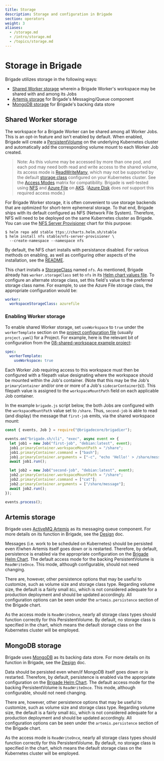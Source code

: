 ```yaml
---
title: Storage
description: Storage and configuration in Brigade
section: operators
weight: 3
aliases:
  - /storage.md
  - /intro/storage.md
  - /topics/storage.md
---
```


# Storage in Brigade

Brigade utilizes storage in the following ways:

  * [Shared Worker storage](#shared-worker-storage) wherein a Brigade Worker's
    workspace may be shared with and among its Jobs
  * [Artemis storage](#artemis-storage) for Brigade's Messaging/Queue component
  * [MongoDB storage](#mongodb-storage) for Brigade's backing data store

## Shared Worker storage

The workspace for a Brigade Worker can be shared among all Worker Jobs. This is
an opt-in feature and isn't enabled by default. When enabled, Brigade will
create a [PersistentVolume] on the underlying Kubernetes cluster and
automatically add the corresponding volume mount to each Worker Job created.

> Note: As this volume may be accessed by more than one pod, and each pod may
need both read and write access to the shared volume, its access mode is
[ReadWriteMany][Access Modes], which may not be supported by the default
[storage class] configured on your Kubernetes cluster. See the [Access Modes]
matrix for compatibility. Brigade is well-tested using [NFS] and [Azure File]
on [AKS]. ([Azure Disk] does *not* support this required access mode.)

For Brigade Worker storage, it is often convenient to use storage backends that
are optimized for short-term ephemeral storage. To that end, Brigade ships with
its default configured as NFS (Network File System). Therefore, NFS will need
to be deployed on the same Kubernetes cluster as Brigade. You can use the
[NFS Server Provisioner][NFS] chart for this purpose:

```console
$ helm repo add stable ttps://charts.helm.sh/stable
$ helm install nfs stable/nfs-server-provisioner \
  --create-namespace --namespace nfs
```

By default, the NFS chart installs with persistance disabled. For various
methods on enabling, as well as configuring other aspects of the installation,
see the [README][NFS].

This chart installs a [StorageClass][storage class] named `nfs`. As mentioned,
Brigade already has `worker.storageClass` set to `nfs` in its
[Helm chart values file][Helm chart values]. To configure an alternate storage
class, set this field's value to the preferred storage class name. For example,
to use the Azure File storage class, the appropriate configuration would be:

```yaml
worker:
  workspaceStorageClass: azurefile
```

[PersistentVolume]: https://kubernetes.io/docs/concepts/storage/persistent-volumes/
[Access Modes]: https://kubernetes.io/docs/concepts/storage/persistent-volumes/#access-modes
[storage class]: https://kubernetes.io/docs/concepts/storage/storage-classes/
[NFS]: https://github.com/kubernetes-sigs/nfs-ganesha-server-and-external-provisioner/tree/master/deploy/helm
[Azure File]: https://azure.microsoft.com/en-us/services/storage/files/
[AKS]: https://azure.microsoft.com/en-us/services/kubernetes-service/
[Azure Disk]: https://azure.microsoft.com/en-us/services/storage/disks/
[Helm chart values]: https://github.com/brigadecore/brigade/blob/main/charts/brigade/values.yaml

### Enabling Worker storage

To enable shared Worker storage, set `useWorkspace` to `true` under the
`workerTemplate` section on the [project configuration file][project file]
(usually `project.yaml`) for a Project. For example, here is the relevant bit
of configuration from the [08-shared-workspace example project]:

```yaml
spec:
  workerTemplate:
    useWorkspace: true
```

Each Worker Job requiring access to this workspace must then be configured with
a filepath value designating where the workspace should be mounted within the
Job's container. (Note that this may be the Job's `primaryContainer` and/or one
or more of a Job's `sidecarContainer`(s)). This filepath value is assigned to
the `workspaceMountPath` field on each applicable Job container.

In the example `brigade.js` script below, the both Jobs are configured with the
`workspaceMountPath` value set to `/share`. Thus, `second-job` is able to read
(and display) the message that `first-job` emits, via the shared workspace
mount:

```javascript
const { events, Job } = require("@brigadecore/brigadier");

events.on("brigade.sh/cli", "exec", async event => {
  let job1 = new Job("first-job", "debian:latest", event);
  job1.primaryContainer.workspaceMountPath = "/share";
  job1.primaryContainer.command = ["bash"];
  job1.primaryContainer.arguments = ["-c", "echo 'Hello!' > /share/message"];
  await job1.run();

  let job2 = new Job("second-job", "debian:latest", event);
  job2.primaryContainer.workspaceMountPath = "/share";
  job2.primaryContainer.command = ["cat"];
  job2.primaryContainer.arguments = ["/share/message"];
  await job2.run();
});

events.process();
```

[project file]: /topics/project-developers/projects#project-definition-files
[08-shared-workspace example project]: https://github.com/brigadecore/brigade/blob/main/examples/08-shared-workspace/project.yaml

## Artemis storage

Brigade uses [ActiveMQ Artemis] as its messaging queue component. For more
details on its function in Brigade, see the [Design] doc.

Messages (i.e. work to be scheduled on Kubernetes) should be persisted even
if/when Artemis itself goes down or is restarted. Therefore, by default,
persistence is enabled via the appropriate configuration on the
[Brigade Helm Chart][Helm chart values]. The default access mode for the
backing PersistentVolume is `ReadWriteOnce`. This mode, although configurable,
should not need changing.

There are, however, other persistence options that may be useful to customize,
such as volume size and storage class type. Regarding volume size, the default
is a fairly small `8Gi`, which is not considered adequate for a production
deployment and should be updated accordingly. All configuration options can be
seen under the `artemis.persistence` section of the Brigade chart.

As the access mode is `ReadWriteOnce`, nearly all storage class types should
function correctly for this PersistentVolume. By default, no storage class is
specified in the chart, which means the default storage class on the Kubernetes
cluster will be employed.

[Design]: /topics/design
[ActiveMQ Artemis]: https://activemq.apache.org/components/artemis/

## MongoDB storage

Brigade uses [MongoDB] as its backing data store. For more details on its
function in Brigade, see the [Design] doc.

Data should be persisted even when/if MongoDB itself goes down or is restarted.
Therefore, by default, persistence is enabled via the appropriate configuration
on the [Brigade Helm Chart][Helm chart values]. The default access mode for the
backing PersistentVolume is `ReadWriteOnce`. This mode, although configurable,
should not need changing.

There are, however, other persistence options that may be useful to customize,
such as volume size and storage class type. Regarding volume size, the default
is a fairly small `8Gi`, which is not considered adequate for a production
deployment and should be updated accordingly. All configuration options can be
seen under the `artemis.persistence` section of the Brigade chart.

As the access mode is `ReadWriteOnce`, nearly all storage class types should
function correctly for this PersistentVolume. By default, no storage class is
specified in the chart, which means the default storage class on the Kubernetes
cluster will be employed.

[MongoDB]: https://www.mongodb.com/
